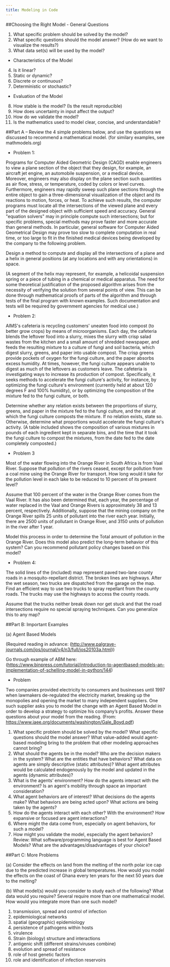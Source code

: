 ```yaml
---
title: Modeling in Code
---
```


##Choosing the Right Model - General Questions
1.	What specific problem should be solved by the model?
2.	What specific questions should the model answer?  (How do we want to visualize the results?)
3.	What data set(s) will be used by the model?

- Characteristics of the Model
4.	Is it linear?
5.	Static or dynamic?
6.	Discrete or continuous?
7.	Deterministic or stochastic?

- Evaluation of the Model
8.	How stable is the model? (Is the result reproducible)
9.	How does uncertainty in input affect the output?  
10.	How do we validate the model?
11.	Is the mathematics used to model clear, concise, and understandable?

##Part A – Review the 4 simple problems below, and use the questions we discussed to recommend a mathematical model. (for similary examples, see mathmodels.org)

- Problem 1:

Programs for Computer Aided Geometric Design (CAGD) enable engineers to view a plane section of the object that they design, for example, an aircraft jet engine, an automobile suspension, or a medical device. Moreover, engineers may also display on the plane section such quantities as air flow, stress, or temperature, coded by colors or level curves. Furthermore, engineers may rapidly sweep such plane sections through the entire object to gain a three-dimensional visualization of the object and its reactions to motion, forces, or heat. To achieve such results, the computer programs must locate all the intersections of the viewed plane and every part of the designed object with sufficient speed and accuracy. General "equation solvers" may in principle compute such intersections; but for specific problems, special methods may prove faster and more accurate than general methods. In particular, general software for Computer Aided Geometrical Design may prove too slow to complete computation in real time, or too large to fit in the finished medical devices being developed by the company to the following problem.

Design a method to compute and display all the intersections of a plane and a helix in general positions (at any locations and with any orientations) in space.

(A segment of the helix may represent, for example, a helicoidal suspension spring or a piece of tubing in a chemical or medical apparatus. The need for some theoretical justification of the proposed algorithm arises from the necessity of verifying the solution from several points of view. This can be done through mathematical proofs of parts of the algorithm and through tests of the final program with known examples. Such documentation and tests will be required by government agencies for medical use.)


- Problem 2:

AIMS's cafeteria is recycling customers' uneaten food into compost (to better grow crops) by means of microorganisms. Each day, the cafeteria blends the leftover food into a slurry, mixes the slurry with crisp salad wastes from the kitchen and a small amount of shredded newspaper, and feeds the resulting mixture to a culture of fungi and soil bacteria, which digest slurry, greens, and paper into usable compost. The crisp greens provide pockets of oxygen for the fungi culture, and the paper absorbs excess humidity. At times, however, the fungi culture appears unable to digest as much of the leftovers as customers leave. The cafeteria is investigating ways to increase its production of compost. Specifically, it seeks methods to accelerate the fungi culture's activity, for instance, by optimizing the fungi culture's environment (currently held at about 120 degrees F and 100% humidity), or by optimizing the composition of the mixture fed to the fungi culture, or both.

Determine whether any relation exists between the proportions of slurry, greens, and paper in the mixture fed to the fungi culture, and the rate at which the fungi culture composts the mixture. If no relation exists, state so. Otherwise, determine what proportions would accelerate the fungi culture's activity. (A table included shows the composition of various mixtures in pounds of each ingredient kept in separate bins, and the time that it took the fungi culture to compost the mixtures, from the date fed to the date completely composted.)


- Problem 3

Most of the water flowing into the Orange River in South Africa is from Vaal River. Suppose that pollution of the rivers ceased, except for pollution from a coal mine using the Orange River for transport. How long would it take for the pollution level in each lake to be reduced to 10 percent of its present level?

Assume that 100 percent of the water in the Orange River comes from the Vaal River. It has also been determined that, each year, the percentage of water replaced in the Vaal and Orange Rivers is approximately 38 and 13 percent, respectively. Additionally, suppose that the mining company on the Orange River spills 25 units of pollutant into the river each year. Initially, there are 2500 units of pollutant in Orange River, and 3150 units of pollution in the river after 1 year.

Model this process in order to determine the Total amount of pollution in the Orange River. Does this model also predict the long-term behavior of this system?  Can you recommend pollutant policy changes based on this model?


- Problem 4:

The solid lines of the (included) map represent paved two-lane county roads in a mosquito-repellant district. The broken lines are highways. After the wet season, two trucks are dispatched from the garage on the map. Find an efficient way to use two trucks to spray repellant from the county roads. The trucks may use the highways to access the county roads.

Assume that the trucks neither break down nor get stuck and that the road intersections require no special spraying techniques. Can you generalize this to any map?

##Part B: Important Examples

(a) Agent Based Models

(Required reading in advance: (http://www.palgrave-journals.com/jos/journal/v4/n3/full/jos20103a.html))

Go through example of ABM here: (https://www.binpress.com/tutorial/introduction-to-agentbased-models-an-implementation-of-schelling-model-in-python/144)


- Problem

Two companies provided electricity to consumers and businesses until 1997 when lawmakers de-regulated the electricity market, breaking up the monopolies and opening the market to many independent suppliers.  One such supplier asks you to model the change with an Agent Based Model in order to develop a strategy to optimize his company’s profits.  Answer these questions about your model from the reading. (From: https://www.iaee.org/documents/washington/Gale_Boyd.pdf)


1.	What specific problem should be solved by the model? What specific questions should the model answer? What value-added would agent-based modeling bring to the problem that other modeling approaches cannot bring?
2.	What should the agents be in the model? Who are the decision makers in the system? What are the entities that have behaviors? What data on agents are simply descriptive (static attributes)? What agent attributes would be calculated endogenously by the model and updated in the agents (dynamic attributes)?
3.	What is the agents’ environment? How do the agents interact with the environment? Is an agent's mobility through space an important consideration?
4.	What agent behaviors are of interest? What decisions do the agents make? What behaviors are being acted upon? What actions are being taken by the agents?
5.	How do the agents interact with each other? With the environment? How expansive or focused are agent interactions?
6.	Where might the data come from, especially on agent behaviors, for such a model?
7.	How might you validate the model, especially the agent behaviors?
Review: What software/programming language is best for Agent Based Models?  What are the advantages/disadvantages of your choice?

##Part C: More Problems

(a) Consider the effects on land from the melting of the north polar ice cap due to the predicted increase in global temperatures. How would you model the effects on the coast of Ghana every ten years for the next 50 years due to the melting?

(b) What model(s) would you consider to study each of the following?  What data would you require?  Several require more than one mathematical model.  How would you integrate more than one such model?
1. transmission, spread and control of infection
2. epidemiological networks
3. spatial (geographic) epidemiology
4. persistence of pathogens within hosts
5. virulence
6. Strain (biology) structure and interactions
7. antigenic shift (different strains/viruses combine)
8. evolution and spread of resistance
9. role of host genetic factors
10. role and identification of infection reservoirs
